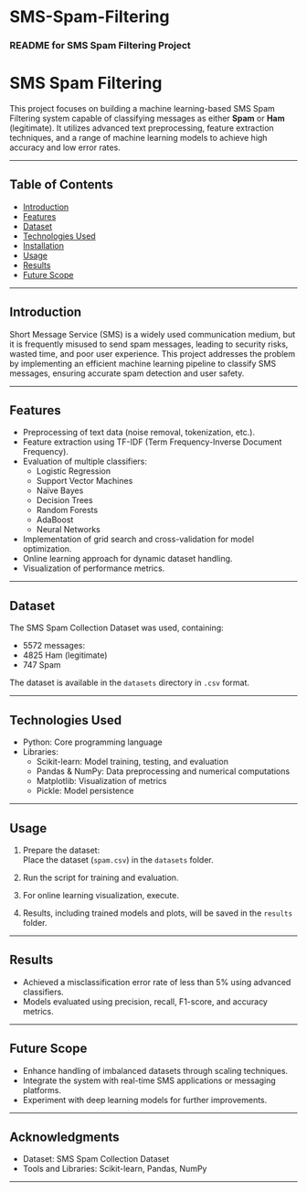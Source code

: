 # SMS-Spam-Filtering
### README for SMS Spam Filtering Project  

# SMS Spam Filtering  

This project focuses on building a machine learning-based SMS Spam Filtering system capable of classifying messages as either **Spam** or **Ham** (legitimate). It utilizes advanced text preprocessing, feature extraction techniques, and a range of machine learning models to achieve high accuracy and low error rates.  

---

## Table of Contents  
- [Introduction](#introduction)  
- [Features](#features)  
- [Dataset](#dataset)  
- [Technologies Used](#technologies-used)  
- [Installation](#installation)  
- [Usage](#usage)  
- [Results](#results)  
- [Future Scope](#future-scope)  

---

## Introduction  

Short Message Service (SMS) is a widely used communication medium, but it is frequently misused to send spam messages, leading to security risks, wasted time, and poor user experience. This project addresses the problem by implementing an efficient machine learning pipeline to classify SMS messages, ensuring accurate spam detection and user safety.  

---

## Features  
- Preprocessing of text data (noise removal, tokenization, etc.).  
- Feature extraction using TF-IDF (Term Frequency-Inverse Document Frequency).  
- Evaluation of multiple classifiers:
  - Logistic Regression  
  - Support Vector Machines  
  - Naïve Bayes  
  - Decision Trees  
  - Random Forests  
  - AdaBoost  
  - Neural Networks  
- Implementation of grid search and cross-validation for model optimization.  
- Online learning approach for dynamic dataset handling.  
- Visualization of performance metrics.  

---

## Dataset  

The SMS Spam Collection Dataset was used, containing:  
  - 5572 messages:  
  - 4825 Ham (legitimate)  
  - 747 Spam  

The dataset is available in the `datasets` directory in `.csv` format.  

---

## Technologies Used  

- Python: Core programming language  
- Libraries:  
  - Scikit-learn: Model training, testing, and evaluation  
  - Pandas & NumPy: Data preprocessing and numerical computations  
  - Matplotlib: Visualization of metrics  
  - Pickle: Model persistence  

---

## Usage  

1. Prepare the dataset:  
   Place the dataset (`spam.csv`) in the `datasets` folder.  

2. Run the script for training and evaluation.  

3. For online learning visualization, execute. 

4. Results, including trained models and plots, will be saved in the `results` folder.  

---

## Results  

- Achieved a misclassification error rate of less than 5% using advanced classifiers.  
- Models evaluated using precision, recall, F1-score, and accuracy metrics.  

---

## Future Scope  

- Enhance handling of imbalanced datasets through scaling techniques.  
- Integrate the system with real-time SMS applications or messaging platforms.  
- Experiment with deep learning models for further improvements.  

---

## Acknowledgments  

- Dataset: SMS Spam Collection Dataset  
- Tools and Libraries: Scikit-learn, Pandas, NumPy 

---  
